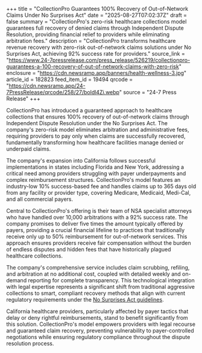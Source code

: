 +++
title = "CollectionPro Guarantees 100% Recovery of Out-of-Network Claims Under No Surprises Act"
date = "2025-08-27T07:02:37Z"
draft = false
summary = "CollectionPro's zero-risk healthcare collections model guarantees full recovery of denied claims through Independent Dispute Resolution, providing financial relief to providers while eliminating arbitration fees."
description = "CollectionPro transforms healthcare revenue recovery with zero-risk out-of-network claims solutions under No Surprises Act, achieving 92% success rate for providers."
source_link = "https://www.24-7pressrelease.com/press_release/526219/collectionpro-guarantees-a-100-recovery-of-out-of-network-claims-with-zero-risk"
enclosure = "https://cdn.newsramp.app/banners/health-wellness-3.jpg"
article_id = 182823
feed_item_id = 19494
qrcode = "https://cdn.newsramp.app/24-7PressRelease/qrcode/258/27/boldl4Zi.webp"
source = "24-7 Press Release"
+++

<p>CollectionPro has introduced a guaranteed approach to healthcare collections that ensures 100% recovery of out-of-network claims through Independent Dispute Resolution under the No Surprises Act. The company's zero-risk model eliminates arbitration and administrative fees, requiring providers to pay only when claims are successfully recovered, fundamentally transforming how healthcare facilities manage denied or underpaid claims.</p><p>The company's expansion into California follows successful implementations in states including Florida and New York, addressing a critical need among providers struggling with payer underpayments and complex reimbursement structures. CollectionPro's model features an industry-low 10% success-based fee and handles claims up to 365 days old from any facility or provider type, covering Medicare, Medicaid, Medi-Cal, and all commercial payers.</p><p>Central to CollectionPro's offering is their team of NSA specialist attorneys who have handled over 10,000 arbitrations with a 92% success rate. The company promises to deliver five times the amount typically offered by payers, providing a crucial financial lifeline to practices that traditionally receive only up to 50% reimbursement for out-of-network services. This approach ensures providers receive fair compensation without the burden of endless disputes and hidden fees that have historically plagued healthcare collections.</p><p>The company's comprehensive service includes claim scrubbing, refiling, and arbitration at no additional cost, coupled with detailed weekly and on-demand reporting for complete transparency. This technological integration with legal expertise represents a significant shift from traditional aggressive collections to smart, compliant recovery methods that align with current regulatory requirements under the <a href="https://www.cms.gov/nosurprises" rel="nofollow" target="_blank">No Surprises Act guidelines</a>.</p><p>California healthcare providers, particularly affected by payer tactics that delay or deny rightful reimbursements, stand to benefit significantly from this solution. CollectionPro's model empowers providers with legal recourse and guaranteed claim recovery, preventing vulnerability to payer-controlled negotiations while ensuring regulatory compliance throughout the dispute resolution process.</p>